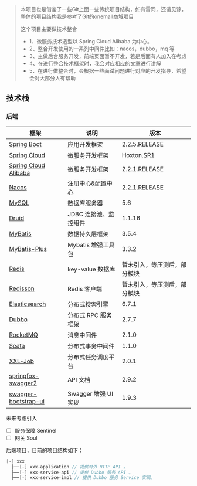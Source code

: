 > 本项目也是借鉴了一些Git上面一些传统项目结构，如有雷同，还请见谅，整体的项目结构我是参考了Git的onemall商城项目
>
> 这个项目主要做技术整合
>
> * 1、微服务技术选型以 Spring Cloud Alibaba 为中心。
> * 2、整合开发使用的一系列中间件比如：nacos，dubbo，mq 等
> * 3、主做后台服务开发，前端页面暂不开发，若是后面有人加入在考虑
> * 4、在进行整合技术框架时，我会对应相应的文章进行讲解
> * 5、在进行做整合时，会根据一些面试问题进行对应的开发指导，希望会对大部分人有帮助

## 技术栈

### 后端

| 框架                                                         | 说明                  | 版本                         |
| ------------------------------------------------------------ | --------------------- | ---------------------------- |
| [Spring Boot](https://spring.io/projects/spring-boot)        | 应用开发框架          | 2.2.5.RELEASE                |
| [Spring Cloud](https://spring.io/projects/spring-cloud)      | 微服务开发框架        | Hoxton.SR1                   |
| [Spring Cloud Alibaba](https://spring.io/projects/spring-cloud-alibaba#learn) | 微服务开发框架        | 2.2.1.RELEASE                |
| [Nacos](https://nacos.io/zh-cn/docs/quick-start.html)        | 注册中心&配置中心     | 2.2.1.RELEASE                |
| [MySQL](https://www.mysql.com/cn/)                           | 数据库服务器          | 5.6                          |
| [Druid](https://github.com/alibaba/druid)                    | JDBC 连接池、监控组件 | 1.1.16                       |
| [MyBatis](http://www.mybatis.org/mybatis-3/zh/index.html)    | 数据持久层框架        | 3.5.4                        |
| [MyBatis-Plus](https://mp.baomidou.com/)                     | Mybatis 增强工具包    | 3.3.2                        |
| [Redis](https://redis.io/)                                   | key-value 数据库      | 暂未引入，等压测后，部分模块 |
| [Redisson](https://github.com/redisson/redisson)             | Redis 客户端          | 暂未引入，等压测后，部分模块 |
| [Elasticsearch](https://www.elastic.co/cn/)                  | 分布式搜索引擎        | 6.7.1                        |
| [Dubbo](http://dubbo.apache.org/)                            | 分布式 RPC 服务框架   | 2.7.7                        |
| [RocketMQ](http://dubbo.apache.org/)                         | 消息中间件            | 2.1.0                        |
| [Seata](https://github.com/seata/seata)                      | 分布式事务中间件      | 1.1.0                        |
| [XXL-Job](http://www.xuxueli.com/xxl-job/)                   | 分布式任务调度平台    | 2.0.1                        |
| [springfox-swagger2](https://github.com/springfox/springfox/tree/master/springfox-swagger2) | API 文档              | 2.9.2                        |
| [swagger-bootstrap-ui](https://gitee.com/xiaoym/swagger-bootstrap-ui) | Swagger 增强 UI 实现  | 1.9.3                        |

未来考虑引入

- [ ] 服务保障 Sentinel
- [ ] 网关 Soul

后端项目，目前的项目结构如下：

```Java
[-] xxx
  ├──[-] xxx-application // 提供对外 HTTP API 。
  ├──[-] xxx-service-api // 提供 Dubbo 服务 API 。
  ├──[-] xxx-service-impl // 提供 Dubbo 服务 Service 实现。
```

